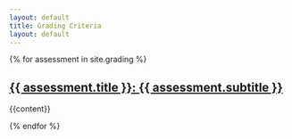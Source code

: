 ```yaml
---
layout: default
title: Grading Criteria
layout: default
---
```

{% for assessment in site.grading %}
   <h2><a href="{{ assessment.url | prepend: site.baseurl }}"><span class="assessment-title">{{ assessment.title }}</span>: <span class="assessment-subtitle">{{ assessment.subtitle }}</span></a></h2>
   <p>{{content}}</p>
{% endfor %}
